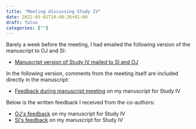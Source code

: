 ```yaml
---
title: "Meeting discussing Study IV"
date: 2022-03-01T10:40:26+01:00
draft: false
categories: [""]
---
```


Barely a week before the meeting, I had emailed the following version of the manuscript to OJ and SI:
* [Manuscript version of Study IV mailed to SI and OJ](https://lu.app.box.com/file/926085121909)

In the following version, comments from the meeting itself are included directly in the manuscript:
* [Feedback during manuscript meeting](https://lu.app.box.com/file/926087424753) on my manuscript for Study IV
 
Below is the written feedback I received from the co-authors:
* [OJ's feedback](https://lu.app.box.com/file/926084710955) on my manuscript for Study IV
* [SI's feedback](https://lu.app.box.com/file/926086090355) on my manuscript for Study IV

 
